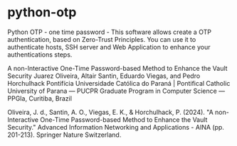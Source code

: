 # python-otp
Python OTP - one time password - This software allows create a OTP authentication, based on Zero-Trust Principles.
You can use it to authenticate hosts, SSH server and Web Application to enhance your authentications steps.

A non-Interactive One-Time Password-based Method to Enhance the Vault Security
Juarez Oliveira, Altair Santin, Eduardo Viegas, and Pedro Horchulhack
Pontifícia Universidade Católica do Paraná | Pontifical Catholic University of Parana — PUCPR 
Graduate Program in Computer Science — PPGIa, Curitiba, Brazil

Oliveira, J. d., Santin, A. O., Viegas, E. K., & Horchulhack, P. (2024). 
"A non-Interactive One-Time Password-based Method to Enhance the Vault Security." 
Advanced Information Networking and Applications - AINA (pp. 201-213). Springer Nature Switzerland. 

